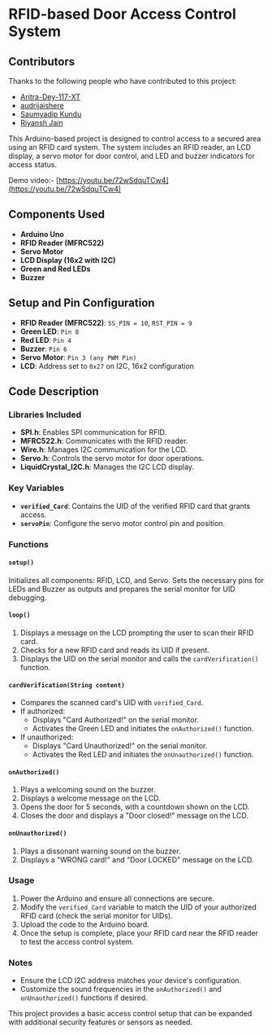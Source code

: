 # RFID-based Door Access Control System

## Contributors

Thanks to the following people who have contributed to this project:

- [Aritra-Dey-117-XT](https://github.com/Aritra-Dey-117-XT)
- [audrijaishere](https://github.com/audrijaishere)
- [Saumyadip Kundu](https://github.com/Saumyadipkundu2101)
- [Riyansh Jain](https://github.com/RJ-04)

This Arduino-based project is designed to control access to a secured area using an RFID card system. The system includes an RFID reader, an LCD display, a servo motor for door control, and LED and buzzer indicators for access status.

Demo video:- [https://youtu.be/72wSdquTCw4](https://youtu.be/72wSdquTCw4)

## Components Used
- **Arduino Uno**
- **RFID Reader (MFRC522)**
- **Servo Motor**
- **LCD Display (16x2 with I2C)**
- **Green and Red LEDs**
- **Buzzer**
  
## Setup and Pin Configuration
- **RFID Reader (MFRC522)**: `SS_PIN = 10`, `RST_PIN = 9`
- **Green LED**: `Pin 8`
- **Red LED**: `Pin 4`
- **Buzzer**: `Pin 6`
- **Servo Motor**: `Pin 3 (any PWM Pin)` 
- **LCD**: Address set to `0x27` on I2C, 16x2 configuration

## Code Description

### Libraries Included
- **SPI.h**: Enables SPI communication for RFID.
- **MFRC522.h**: Communicates with the RFID reader.
- **Wire.h**: Manages I2C communication for the LCD.
- **Servo.h**: Controls the servo motor for door operations.
- **LiquidCrystal_I2C.h**: Manages the I2C LCD display.

### Key Variables
- **`verified_Card`**: Contains the UID of the verified RFID card that grants access.
- **`servoPin`**: Configure the servo motor control pin and position.

### Functions

#### `setup()`
Initializes all components: RFID, LCD, and Servo. Sets the necessary pins for LEDs and Buzzer as outputs and prepares the serial monitor for UID debugging.

#### `loop()`
1. Displays a message on the LCD prompting the user to scan their RFID card.
2. Checks for a new RFID card and reads its UID if present.
3. Displays the UID on the serial monitor and calls the `cardVerification()` function.

#### `cardVerification(String content)`
- Compares the scanned card's UID with `verified_Card`.
- If authorized:
  - Displays "Card Authorized!" on the serial monitor.
  - Activates the Green LED and initiates the `onAuthorized()` function.
- If unauthorized:
  - Displays "Card Unauthorized!" on the serial monitor.
  - Activates the Red LED and initiates the `onUnauthorized()` function.

#### `onAuthorized()`
1. Plays a welcoming sound on the buzzer.
2. Displays a welcome message on the LCD.
3. Opens the door for 5 seconds, with a countdown shown on the LCD.
4. Closes the door and displays a "Door closed!" message on the LCD.

#### `onUnauthorized()`
1. Plays a dissonant warning sound on the buzzer.
2. Displays a "WRONG card!" and "Door LOCKED" message on the LCD.

### Usage
1. Power the Arduino and ensure all connections are secure.
2. Modify the `verified_Card` variable to match the UID of your authorized RFID card (check the serial monitor for UIDs).
3. Upload the code to the Arduino board.
4. Once the setup is complete, place your RFID card near the RFID reader to test the access control system.

### Notes
- Ensure the LCD I2C address matches your device's configuration.
- Customize the sound frequencies in the `onAuthorized()` and `onUnauthorized()` functions if desired.

This project provides a basic access control setup that can be expanded with additional security features or sensors as needed.
